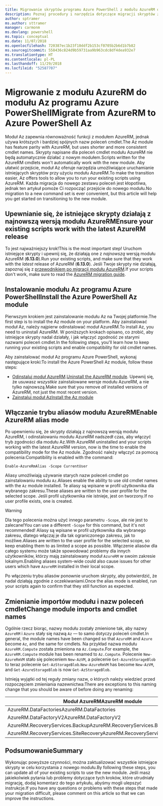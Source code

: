 ```yaml
---
title: Migrowanie skryptów programu Azure PowerShell z modułu AzureRM do modułu Az
description: Poznaj procedury i narzędzia dotyczące migracji skryptów z modułu AzureRM do nowego modułu Az.
author: sptramer
ms.author: sttramer
manager: carmonm
ms.devlang: powershell
ms.topic: conceptual
ms.date: 11/07/2018
ms.openlocfilehash: 720387ec1b23f10ddf2b153cf0705b2b6d1b7b82
ms.sourcegitcommit: 558436c824d9b59731aa9b963cdc8df4dea932e7
ms.translationtype: HT
ms.contentlocale: pl-PL
ms.lasthandoff: 11/29/2018
ms.locfileid: "52587707"
---
```

# <a name="migrate-from-azurerm-to-azure-powershell-az"></a><span data-ttu-id="5fca6-103">Migrowanie z modułu AzureRM do modułu Az programu Azure PowerShell</span><span class="sxs-lookup"><span data-stu-id="5fca6-103">Migrate from AzureRM to Azure PowerShell Az</span></span>

<span data-ttu-id="5fca6-104">Moduł Az zapewnia równoważność funkcji z modułem AzureRM, jednak używa krótszych i bardziej spójnych nazw poleceń cmdlet.</span><span class="sxs-lookup"><span data-stu-id="5fca6-104">The Az module has feature parity with AzureRM, but uses shorter and more consistent cmdlet names.</span></span>
<span data-ttu-id="5fca6-105">Skrypty napisane dla poleceń cmdlet modułu AzureRM nie będą automatycznie działać z nowym modułem.</span><span class="sxs-lookup"><span data-stu-id="5fca6-105">Scripts written for the AzureRM cmdlets won't automatically work with the new module.</span></span> <span data-ttu-id="5fca6-106">Aby ułatwić przejście, moduł Az oferuje narzędzia umożliwiające uruchamianie istniejących skryptów przy użyciu modułu AzureRM.</span><span class="sxs-lookup"><span data-stu-id="5fca6-106">To make the transition easier, Az offers tools to allow you to run your existing scripts using AzureRM.</span></span> <span data-ttu-id="5fca6-107">Każda migracja do nowego zestawu poleceń jest kłopotliwa, jednak ten artykuł pomoże Ci rozpocząć przejście do nowego modułu.</span><span class="sxs-lookup"><span data-stu-id="5fca6-107">No migration to a new command set is ever convenient, but this article will help you get started on transitioning to the new module.</span></span>

## <a name="ensure-your-existing-scripts-work-with-the-latest-azurerm-release"></a><span data-ttu-id="5fca6-108">Upewnianie się, że istniejące skrypty działają z najnowszą wersją modułu AzureRM</span><span class="sxs-lookup"><span data-stu-id="5fca6-108">Ensure your existing scripts work with the latest AzureRM release</span></span>

<span data-ttu-id="5fca6-109">To jest najważniejszy krok!</span><span class="sxs-lookup"><span data-stu-id="5fca6-109">This is the most important step!</span></span> <span data-ttu-id="5fca6-110">Uruchom istniejące skrypty i upewnij się, że działają one z _najnowszą_ wersją modułu AzureRM (__6.13.0__).</span><span class="sxs-lookup"><span data-stu-id="5fca6-110">Run your existing scripts, and make sure that they work with the _latest_ release of AzureRM (__6.13.0__).</span></span> <span data-ttu-id="5fca6-111">Jeśli Twoje skrypty nie działają, zapoznaj się z [przewodnikiem po migracji modułu AzureRM](migration-guide.6.0.0.md).</span><span class="sxs-lookup"><span data-stu-id="5fca6-111">If your scripts don't work, make sure to read the [AzureRM migration guide](migration-guide.6.0.0.md).</span></span>

## <a name="install-the-azure-powershell-az-module"></a><span data-ttu-id="5fca6-112">Instalowanie modułu Az programu Azure PowerShell</span><span class="sxs-lookup"><span data-stu-id="5fca6-112">Install the Azure PowerShell Az module</span></span>

<span data-ttu-id="5fca6-113">Pierwszym krokiem jest zainstalowanie modułu Az na Twojej platformie.</span><span class="sxs-lookup"><span data-stu-id="5fca6-113">The first step is to install the Az module on your platform.</span></span> <span data-ttu-id="5fca6-114">Aby zainstalować moduł Az, należy najpierw odinstalować moduł AzureRM.</span><span class="sxs-lookup"><span data-stu-id="5fca6-114">To install Az, you need to uninstall AzureRM.</span></span>
<span data-ttu-id="5fca6-115">W poniższych krokach opisano, co zrobić, aby istniejące skrypty nadal działały, i jak włączyć zgodność ze starymi nazwami poleceń cmdlet.</span><span class="sxs-lookup"><span data-stu-id="5fca6-115">In the following steps, you'll learn how to keep running your existing scripts and enable compatibility for old cmdlet names.</span></span>

<span data-ttu-id="5fca6-116">Aby zainstalować moduł Az programu Azure PowerShell, wykonaj następujące kroki:</span><span class="sxs-lookup"><span data-stu-id="5fca6-116">To install the Azure PowerShell Az module, follow these steps:</span></span>

* <span data-ttu-id="5fca6-117">[Odinstaluj moduł AzureRM](uninstall-azurerm-ps.md).</span><span class="sxs-lookup"><span data-stu-id="5fca6-117">[Uninstall the AzureRM module](uninstall-azurerm-ps.md).</span></span> <span data-ttu-id="5fca6-118">Upewnij się, że usuwasz _wszystkie_ zainstalowane wersje modułu AzureRM, a nie tylko najnowszą.</span><span class="sxs-lookup"><span data-stu-id="5fca6-118">Make sure that you remove _all_ installed versions of AzureRM, not just the most recent version.</span></span>
* [<span data-ttu-id="5fca6-119">Zainstaluj moduł Az</span><span class="sxs-lookup"><span data-stu-id="5fca6-119">Install the Az module</span></span>](install-az-ps.md)

## <a name="a-namealiasesenable-azurerm-alias-mode"></a><span data-ttu-id="5fca6-120"><a name="aliases"/>Włączanie trybu aliasów modułu AzureRM</span><span class="sxs-lookup"><span data-stu-id="5fca6-120"><a name="aliases"/>Enable AzureRM alias mode</span></span>

<span data-ttu-id="5fca6-121">Po upewnieniu się, że skrypty działają z najnowszą wersją modułu AzureRM, i odinstalowaniu modułu AzureRM nadszedł czas, aby włączyć tryb zgodności dla modułu Az.</span><span class="sxs-lookup"><span data-stu-id="5fca6-121">With AzureRM uninstalled and your scripts working with the latest AzureRM version, now is the time to enable the compatibility mode for the Az module.</span></span> <span data-ttu-id="5fca6-122">Zgodność należy włączyć za pomocą polecenia:</span><span class="sxs-lookup"><span data-stu-id="5fca6-122">Compatibility is enabled with the command:</span></span>

```powershell-interactive
Enable-AzureRmAlias -Scope CurrentUser
```

<span data-ttu-id="5fca6-123">Aliasy umożliwiają używanie starych nazw poleceń cmdlet po zainstalowaniu modułu `Az`.</span><span class="sxs-lookup"><span data-stu-id="5fca6-123">Aliases enable the ability to use old cmdlet names with the `Az` module installed.</span></span> <span data-ttu-id="5fca6-124">Te aliasy są wpisane w profil użytkownika dla wybranego zakresu.</span><span class="sxs-lookup"><span data-stu-id="5fca6-124">These aliases are written to the user profile for the selected scope.</span></span> <span data-ttu-id="5fca6-125">Jeśli profil użytkownika nie istnieje, jest on tworzony.</span><span class="sxs-lookup"><span data-stu-id="5fca6-125">If no user profile exists, one is created.</span></span>

> [!WARNING]
>
> <span data-ttu-id="5fca6-126">Dla tego polecenia można użyć innego parametru `-Scope`, ale nie jest to zalecane!</span><span class="sxs-lookup"><span data-stu-id="5fca6-126">You can use a different `-Scope` for this command, but it's not recommended!</span></span> <span data-ttu-id="5fca6-127">Aliasy są wpisane w profil użytkownika dla wybranego zakresu, dlatego włączaj je dla tak ograniczonego zakresu, jak to możliwe.</span><span class="sxs-lookup"><span data-stu-id="5fca6-127">Aliases are written to the user profile for the selected scope, so keep enabling them to as limited a scope as possible.</span></span> <span data-ttu-id="5fca6-128">Włączenie aliasów dla całego systemu może także spowodować problemy dla innych użytkowników, którzy mają zainstalowany moduł `AzureRM` w swoim zakresie lokalnym.</span><span class="sxs-lookup"><span data-stu-id="5fca6-128">Enabling aliases system-wide could also cause issues for other users which have `AzureRM` installed in their local scope.</span></span>

<span data-ttu-id="5fca6-129">Po włączeniu trybu aliasów ponownie uruchom skrypty, aby potwierdzić, że nadal działają zgodnie z oczekiwaniami.</span><span class="sxs-lookup"><span data-stu-id="5fca6-129">Once the alias mode is enabled, run your scripts again to confirm that they still function as expected.</span></span> 

## <a name="change-module-imports-and-cmdlet-names"></a><span data-ttu-id="5fca6-130">Zmienianie importów modułu i nazw poleceń cmdlet</span><span class="sxs-lookup"><span data-stu-id="5fca6-130">Change module imports and cmdlet names</span></span>

<span data-ttu-id="5fca6-131">Ogólnie rzecz biorąc, nazwy modułu zostały zmienione tak, aby nazwy `AzureRM` i `Azure` stały się nazwą `Az` — to samo dotyczy poleceń cmdlet.</span><span class="sxs-lookup"><span data-stu-id="5fca6-131">In general, the module names have been changed so that `AzureRM` and `Azure` become `Az`, and the same for cmdlets.</span></span>
<span data-ttu-id="5fca6-132">Na przykład nazwa modułu `AzureRM.Compute` została zmieniona na `Az.Compute`.</span><span class="sxs-lookup"><span data-stu-id="5fca6-132">For example, the `AzureRM.Compute` module has been renamed to `Az.Compute`.</span></span> <span data-ttu-id="5fca6-133">Polecenie `New-AzureRmVM` stało się poleceniem `New-AzVM`, a polecenie `Get-AzureStorageBlob` to teraz polecenie `Get-AzStorageBlob`.</span><span class="sxs-lookup"><span data-stu-id="5fca6-133">`New-AzureRmVM` has become `New-AzVM`, and `Get-AzureStorageBlob` is now `Get-AzStorageBlob`.</span></span>

<span data-ttu-id="5fca6-134">Istnieją wyjątki od tej reguły zmiany nazw, o których należy wiedzieć przed rozpoczęciem zmieniania nazewnictwa:</span><span class="sxs-lookup"><span data-stu-id="5fca6-134">There are exceptions to this naming change that you should be aware of before doing any renaming:</span></span>

| <span data-ttu-id="5fca6-135">Moduł AzureRM</span><span class="sxs-lookup"><span data-stu-id="5fca6-135">AzureRM module</span></span> | <span data-ttu-id="5fca6-136">Moduł Az</span><span class="sxs-lookup"><span data-stu-id="5fca6-136">Az module</span></span> |
|----------------|-----------|
| <span data-ttu-id="5fca6-137">AzureRM.DataFactories</span><span class="sxs-lookup"><span data-stu-id="5fca6-137">AzureRM.DataFactories</span></span> | <span data-ttu-id="5fca6-138">Az.DataFactory</span><span class="sxs-lookup"><span data-stu-id="5fca6-138">Az.DataFactory</span></span> |
| <span data-ttu-id="5fca6-139">AzureRM.DataFactoryV2</span><span class="sxs-lookup"><span data-stu-id="5fca6-139">AzureRM.DataFactoryV2</span></span> | <span data-ttu-id="5fca6-140">Az.DataFactory</span><span class="sxs-lookup"><span data-stu-id="5fca6-140">Az.DataFactory</span></span> |
| <span data-ttu-id="5fca6-141">AzureRM.RecoveryServices.Backup</span><span class="sxs-lookup"><span data-stu-id="5fca6-141">AzureRM.RecoveryServices.Backup</span></span> | <span data-ttu-id="5fca6-142">Az.RecoveryServices</span><span class="sxs-lookup"><span data-stu-id="5fca6-142">Az.RecoveryServices</span></span> |
| <span data-ttu-id="5fca6-143">AzureRM.RecoveryServices.SiteRecovery</span><span class="sxs-lookup"><span data-stu-id="5fca6-143">AzureRM.RecoveryServices.SiteRecovery</span></span> | <span data-ttu-id="5fca6-144">Az.RecoveryServices</span><span class="sxs-lookup"><span data-stu-id="5fca6-144">Az.RecoveryServices</span></span> |

## <a name="summary"></a><span data-ttu-id="5fca6-145">Podsumowanie</span><span class="sxs-lookup"><span data-stu-id="5fca6-145">Summary</span></span>

<span data-ttu-id="5fca6-146">Wykonując powyższe czynności, można zaktualizować wszystkie istniejące skrypty w celu korzystania z nowego modułu.</span><span class="sxs-lookup"><span data-stu-id="5fca6-146">By following these steps, you can update all of your existing scripts to use the new module.</span></span> <span data-ttu-id="5fca6-147">Jeśli masz jakiekolwiek pytania lub problemy dotyczące tych kroków, które utrudniały migrację, dodaj komentarz do tego artykułu, abyśmy mogli ulepszyć instrukcje.</span><span class="sxs-lookup"><span data-stu-id="5fca6-147">If you have any questions or problems with these steps that made your migration difficult, please comment on this article so that we can improve the instructions.</span></span>
